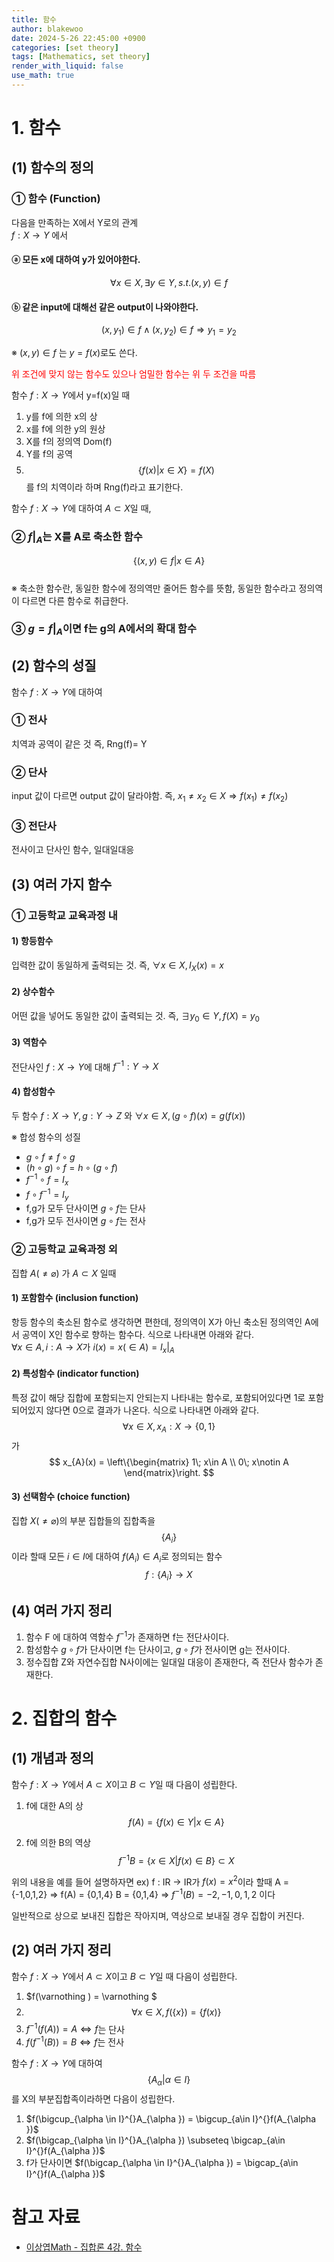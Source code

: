 ```yaml
---
title: 함수
author: blakewoo
date: 2024-5-26 22:45:00 +0900
categories: [set theory]
tags: [Mathematics, set theory] 
render_with_liquid: false
use_math: true
---
```



# 1. 함수

## (1) 함수의 정의
### ① 함수 (Function)
다음을 만족하는 X에서 Y로의 관계   
$f : X \to Y$ 에서

#### ⓐ 모든 x에 대하여 y가 있어야한다. 
$$\forall x \in X, \exists y \in Y, s.t. (x,y)\in f$$

#### ⓑ 같은 input에 대해선 같은 output이 나와야한다.
$$(x,y_{1}) \in f \wedge (x,y_{2}) \in f \Rightarrow y_{1} = y_{2}$$

※ $(x,y) \in f$ 는 $y=f(x)$로도 쓴다.   

<span style="color:red"> 위 조건에 맞지 않는 함수도 있으나 엄밀한 함수는 위 두 조건을 따름 </span>


함수 $f : X \to Y$에서 y=f(x)일 때   

1) y를 f에 의한 x의 상   
2) x를 f에 의한 y의 원상   
3) X를 f의 정의역 Dom(f)   
4) Y를 f의 공역   
5) $$\left\{ f(x)| x\in X \right\} = f(X)$$ 를 f의 치역이라 하며 Rng(f)라고 표기한다.   




함수 $f : X \to Y$에 대하여 $A\subset X$일 때,   

### ② $f|_{A}$는 X를 A로 축소한 함수   
$$ \left\{ (x,y)\in f | x \in A \right\} $$   
※ 축소한 함수란, 동일한 함수에 정의역만 줄어든 함수를 뜻함, 동일한 함수라고 정의역이 다르면
다른 함수로 취급한다.


### ③ $g=f|_{A}$이면 f는 g의 A에서의 확대 함수

## (2) 함수의 성질
함수 $f : X \to Y$에 대하여
### ① 전사
치역과 공역이 같은 것 즉, Rng(f)= Y
### ② 단사
input 값이 다르면 output 값이 달라야함. 즉,
$x_{1} \neq x_{2} \in X \Rightarrow f(x_{1}) \neq f(x_{2})$
### ③ 전단사
전사이고 단사인 함수, 일대일대응

## (3) 여러 가지 함수
### ① 고등학교 교육과정 내
#### 1) 항등함수
입력한 값이 동일하게 출력되는 것. 즉,
$\forall x \in X, I_{X}(x)=x$

#### 2) 상수함수
어떤 값을 넣어도 동일한 값이 출력되는 것. 즉,
$\exists y_{0}\in Y, f(X)=y_{0}$

#### 3) 역함수
전단사인 $f : X \to Y$에 대해 $f^{-1} : Y \to X$

#### 4) 합성함수
두 함수 $f : X \to Y, g: Y \to Z$ 와 $\forall x \in X, (g \circ f)(x)=g(f(x))$

※ 합성 함수의 성질
- $g \circ f \neq f \circ g$
- $(h \circ g) \circ f = h \circ (g \circ f)$
- $f^{-1} \circ f = I_{x}$
- $f \circ f^{-1} = I_{y}$
- f,g가 모두 단사이면 $g \circ f$는 단사
- f,g가 모두 전사이면 $g \circ f$는 전사


### ② 고등학교 교육과정 외
집합 $A(\neq \varnothing )$ 가 $A \subset X$ 일때   
#### 1) 포함함수 (inclusion function)
항등 함수의 축소된 함수로 생각하면 편한데, 정의역이 X가 아닌 축소된 정의역인 A에서 공역이 X인 함수로 향하는 함수다. 식으로 나타내면 아래와 같다.   
$\forall x \in A, i:A \to X$가 $i(x) = x (\in A) = I_{x}|_{A}$

#### 2) 특성함수 (indicator function)
특정 값이 해당 집합에 포함되는지 안되는지 나타내는 함수로, 포함되어있다면 1로 포함되어있지 않다면 0으로 결과가 나온다. 식으로 나타내면 아래와 같다.   
$$ \forall x \in X, x_{A}: X \to \left\{ 0,1 \right\} $$가 $$ x_{A}(x) = \left\{\begin{matrix}
1\; x\in A \\ 0\; x\notin A
\end{matrix}\right. $$

#### 3) 선택함수 (choice function)
집합 $X (\neq \varnothing )$의 부분 집합들의 집합족을 $$\left\{ A_{i} \right\}$$ 이라 할때 모든
$i\in I$에 대하여 $f(A_{i})\in A_{i}$로 정의되는 함수 $$f: \left\{ A_{i} \right\} \to X$$

## (4) 여러 가지 정리
1) 함수 F 에 대하여 역함수 $f^{-1}$가 존재하면 f는 전단사이다.   
2) 함성함수 $g \circ f$가 단사이면 f는 단사이고, $g \circ f$가 전사이면 g는 전사이다.   
3) 정수집합 Z와 자연수집합 N사이에는 일대일 대응이 존재한다, 즉 전단사 함수가 존재한다.

# 2. 집합의 함수
## (1) 개념과 정의
함수 $f : X \to Y$에서 $A \subset X$이고
$B \subset Y$일 때 다음이 성립한다.

1) f에 대한 A의 상   
   $$f(A) = \left\{ f(x) \in Y | x \in A \right\}$$   

2) f에 의한 B의 역상     
   $$f^{-1}B = \left\{ x \in X | f(x) \in B \right\} \subset X$$   
   
위의 내용을 예를 들어 설명하자면
ex) f : IR -> IR가 $f(x) = x^{2}$이라 할때
A = {-1,0,1,2} => f(A) = {0,1,4}
B = {0,1,4} => $f^{-1}(B) = {-2,-1,0,1,2}$ 이다

일반적으로 상으로 보내진 집합은 작아지며, 역상으로 보내질 경우 집합이 커진다.


## (2) 여러 가지 정리
함수 $f : X \to Y$에서 $A \subset X$이고 $B\subset Y$일 때 다음이 성립한다.   
1) $f(\varnothing ) = \varnothing $    
2) $$\forall x \in X, f(\left\{ x \right\}) = \left\{ f(x) \right\}$$   
3) $f^{-1}(f(A)) = A \Leftrightarrow f$는 단사   
4) $f(f^{-1}(B)) = B \Leftrightarrow f$는 전사   

함수 $f : X \to Y$에 대하여 $$\left\{ A_{\alpha} | \alpha \in I \right\}$$를 X의 부분집합족이라하면 다음이 성립한다.   
1) $f(\bigcup_{\alpha \in I}^{}A_{\alpha }) = \bigcup_{a\in I}^{}f(A_{\alpha })$   
2) $f(\bigcap_{\alpha \in I}^{}A_{\alpha }) \subseteq  \bigcap_{a\in I}^{}f(A_{\alpha })$   
3) f가 단사이면 $f(\bigcap_{\alpha \in I}^{}A_{\alpha }) = \bigcap_{a\in I}^{}f(A_{\alpha })$



# 참고 자료
- [이상엽Math - 집합론 4강. 함수](https://www.youtube.com/watch?v=pckTu8gLVZo&feature=youtu.be)

